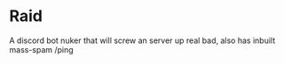 # Raid
A discord bot nuker that will screw an server up real bad, also has inbuilt mass-spam /ping 
